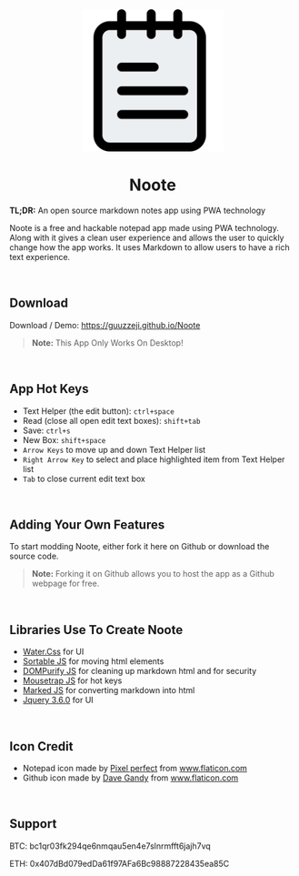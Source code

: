 <div align="center">
    <img src="./img/notes.png" width="250">
</div>

<div align="center">
    <h1><b>Noote</b></h1>
</div>

<p><b>TL;DR:</b> An open source markdown notes app using PWA technology</p>

<p>Noote is a free and hackable notepad app made using PWA technology. Along with it gives a clean user experience and allows the user to quickly change how the app works. It uses Markdown to allow users to have a rich text experience.</p>

<br>

## Download 

<p>Download / Demo: <a href="https://guuzzeji.github.io/Noote">https://guuzzeji.github.io/Noote</a></p>

> <b>Note:</b> This App Only Works On Desktop!

<br>

## App Hot Keys

- Text Helper (the edit button): `ctrl+space`
- Read (close all open edit text boxes): `shift+tab`
- Save: `ctrl+s`
- New Box: `shift+space`
- `Arrow Keys` to move up and down Text Helper list
- `Right Arrow Key` to select and place highlighted item from Text Helper list 
- `Tab` to close current edit text box

<br>

## Adding Your Own Features

<p>To start modding Noote, either fork it here on Github or download the source code. </p>

> <b>Note:</b> Forking it on Github allows you to host the app as a Github webpage for free. 

<br>

## Libraries Use To Create Noote

- <a href="https://watercss.kognise.dev/">Water.Css</a> for UI
- <a href="https://github.com/SortableJS/Sortable">Sortable JS</a> for moving html elements
- <a href="https://github.com/cure53/DOMPurify">DOMPurify JS</a> for cleaning up markdown html and for security
- <a href="https://craig.is/killing/mice">Mousetrap JS</a> for hot keys
- <a href="https://github.com/markedjs/marked">Marked JS</a> for converting markdown into html
- <a href="https://jquery.com/">Jquery 3.6.0</a> for UI

<br>

## Icon Credit

 - <div>Notepad icon made by <a href="https://icon54.com/" title="Pixel perfect">Pixel perfect</a> from <a href="https://www.flaticon.com/" title="Flaticon">www.flaticon.com</a></div>
  
 - <div>Github icon made by <a href="https://www.flaticon.com/authors/dave-gandy" title="Dave Gandy">Dave Gandy</a> from <a href="https://www.flaticon.com/" title="Flaticon">www.flaticon.com</a></div>

<br>

## Support

BTC: bc1qr03fk294qe6nmqau5en4e7slnrmfft6jajh7vq

ETH: 0x407dBd079edDa61f97AFa6Bc98887228435ea85C
